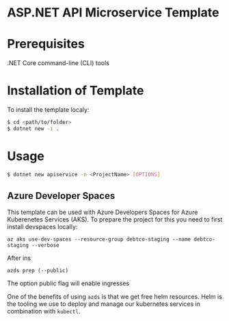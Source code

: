 # ASP.NET API Microservice Template

# Prerequisites 
.NET Core command-line (CLI) tools


# Installation of Template

To install the template localy:

```sh
$ cd <path/to/folder>
$ dotnet new -i .
```

# Usage

```sh
$ dotnet new apiservice -n <ProjectName> [OPTIONS]
```

## Azure Developer Spaces

This template can be used with Azure Developers Spaces for Azure Kuberenetes Services (AKS). To prepare the project for this you need to first install devspaces locally:

```shell
az aks use-dev-spaces --resource-group debtco-staging --name debtco-staging --verbose
```

After ins

```shell
azds prep (--public)
```

The option public flag will enable ingresses

One of the benefits of using `azds` is that we get free helm resources. Helm is the tooling we use to deploy and manage our kubernetes services in combination with `kubectl`.
